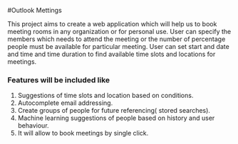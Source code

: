 #Outlook Mettings

This project aims to create a web application which will help us to book meeting rooms in any organization or for personal use. User can specify the members which needs to attend the meeting or the number of percentage people must be available for particular meeting. User can set start and date and time and time duration to find available time slots and locations for meetings.

### Features will be included like 
1.  Suggestions of time slots and location based on conditions.
2.  Autocomplete email addressing.
3.  Create groups of people for future referencing( stored searches).
4.  Machine learning suggestions of people based on history and user behaviour. 
5.  It will allow to book meetings by single click.
